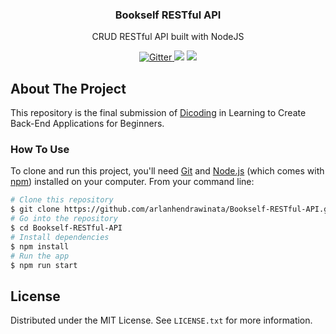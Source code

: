 <div align="center">
  <h3 align="center">Bookself RESTful API</h3>

  <p align="center">
    CRUD RESTful API built with NodeJS
    <br />
  </p>
</div>

<p align="center">
  <a href="https://nodejs.org/dist/v16.16.0/">
    <img src="https://img.shields.io/badge/node--lts-%5E16.16.0-green"
         alt="Gitter">
  </a>
  <a href="https://hapi.dev/"><img src="https://img.shields.io/badge/@hapi/hapi-%5E20.2.2-green"></a>
  <a href="https://www.npmjs.com/package/eslint">
    <img src="https://img.shields.io/badge/eslint-%5E8.23.0-green">
  </a>
</p>

## About The Project
This repository is the final submission of [Dicoding](https://www.dicoding.com/) in Learning to Create Back-End Applications for Beginners.

### How To Use

To clone and run this project, you'll need [Git](https://git-scm.com) and [Node.js](https://nodejs.org/en/download/) (which comes with [npm](http://npmjs.com)) installed on your computer. From your command line:

```bash
# Clone this repository
$ git clone https://github.com/arlanhendrawinata/Bookself-RESTful-API.git
# Go into the repository
$ cd Bookself-RESTful-API
# Install dependencies
$ npm install
# Run the app
$ npm run start
```

<!-- LICENSE -->
## License

Distributed under the MIT License. See `LICENSE.txt` for more information.